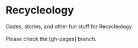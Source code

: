 # Recycleology
Codes, stories, and other fun stuff for Recycleology
<br>
<br>
Please check the [gh-pages] branch.
